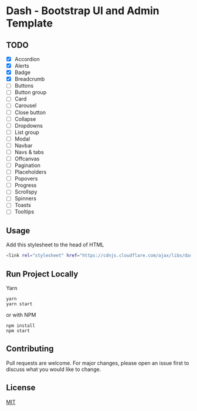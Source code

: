 # Dash - Bootstrap UI and Admin Template

## TODO

- [x] Accordion
- [x] Alerts
- [x] Badge
- [x] Breadcrumb
- [ ] Buttons
- [ ] Button group
- [ ] Card
- [ ] Carousel
- [ ] Close button
- [ ] Collapse
- [ ] Dropdowns
- [ ] List group
- [ ] Modal
- [ ] Navbar
- [ ] Navs & tabs
- [ ] Offcanvas
- [ ] Pagination
- [ ] Placeholders
- [ ] Popovers
- [ ] Progress
- [ ] Scrollspy
- [ ] Spinners
- [ ] Toasts
- [ ] Tooltips

## Usage

Add this stylesheet to the head of HTML
```bash
<link rel="stylesheet" href="https://cdnjs.cloudflare.com/ajax/libs/dash-admin/1.0.0/css/dash.min.css" integrity="sha512-5A8nwdMOWrSz20fDsjczgUidUBR8liPYU+WymTZP1lmY9G6Oc7HlZv156XqnsgNUzTyMefFTcsFH/tnJE/+xBg==" crossorigin="anonymous" referrerpolicy="no-referrer" />
```

## Run Project Locally

Yarn
```
yarn
yarn start
```
or with NPM
```
npm install
npm start
```
## Contributing
Pull requests are welcome. For major changes, please open an issue first to discuss what you would like to change.

## License
[MIT](https://github.com/HeinZawHtet/dash/blob/main/LICENSE)